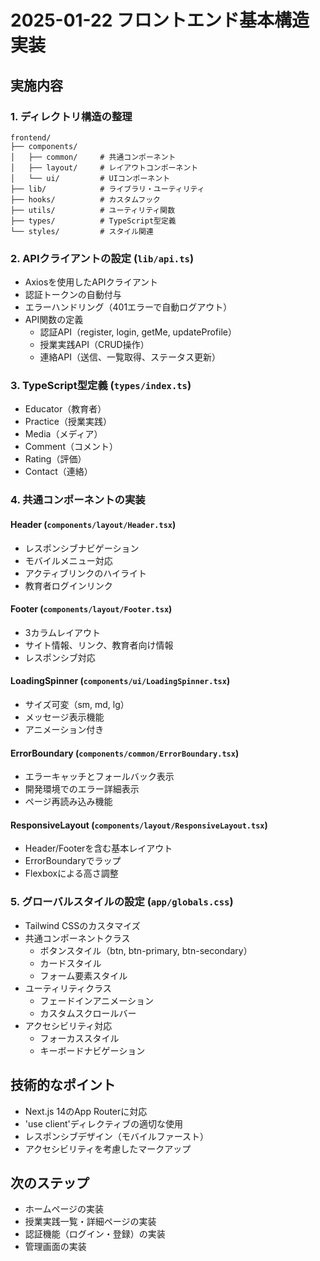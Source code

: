 # 2025-01-22 フロントエンド基本構造実装

## 実施内容

### 1. ディレクトリ構造の整理
```
frontend/
├── components/
│   ├── common/     # 共通コンポーネント
│   ├── layout/     # レイアウトコンポーネント
│   └── ui/         # UIコンポーネント
├── lib/            # ライブラリ・ユーティリティ
├── hooks/          # カスタムフック
├── utils/          # ユーティリティ関数
├── types/          # TypeScript型定義
└── styles/         # スタイル関連
```

### 2. APIクライアントの設定 (`lib/api.ts`)
- Axiosを使用したAPIクライアント
- 認証トークンの自動付与
- エラーハンドリング（401エラーで自動ログアウト）
- API関数の定義
  - 認証API（register, login, getMe, updateProfile）
  - 授業実践API（CRUD操作）
  - 連絡API（送信、一覧取得、ステータス更新）

### 3. TypeScript型定義 (`types/index.ts`)
- Educator（教育者）
- Practice（授業実践）
- Media（メディア）
- Comment（コメント）
- Rating（評価）
- Contact（連絡）

### 4. 共通コンポーネントの実装

#### Header (`components/layout/Header.tsx`)
- レスポンシブナビゲーション
- モバイルメニュー対応
- アクティブリンクのハイライト
- 教育者ログインリンク

#### Footer (`components/layout/Footer.tsx`)
- 3カラムレイアウト
- サイト情報、リンク、教育者向け情報
- レスポンシブ対応

#### LoadingSpinner (`components/ui/LoadingSpinner.tsx`)
- サイズ可変（sm, md, lg）
- メッセージ表示機能
- アニメーション付き

#### ErrorBoundary (`components/common/ErrorBoundary.tsx`)
- エラーキャッチとフォールバック表示
- 開発環境でのエラー詳細表示
- ページ再読み込み機能

#### ResponsiveLayout (`components/layout/ResponsiveLayout.tsx`)
- Header/Footerを含む基本レイアウト
- ErrorBoundaryでラップ
- Flexboxによる高さ調整

### 5. グローバルスタイルの設定 (`app/globals.css`)
- Tailwind CSSのカスタマイズ
- 共通コンポーネントクラス
  - ボタンスタイル（btn, btn-primary, btn-secondary）
  - カードスタイル
  - フォーム要素スタイル
- ユーティリティクラス
  - フェードインアニメーション
  - カスタムスクロールバー
- アクセシビリティ対応
  - フォーカススタイル
  - キーボードナビゲーション

## 技術的なポイント
- Next.js 14のApp Routerに対応
- 'use client'ディレクティブの適切な使用
- レスポンシブデザイン（モバイルファースト）
- アクセシビリティを考慮したマークアップ

## 次のステップ
- ホームページの実装
- 授業実践一覧・詳細ページの実装
- 認証機能（ログイン・登録）の実装
- 管理画面の実装